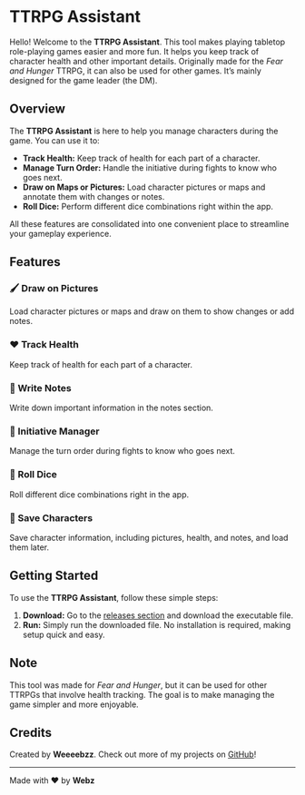 # TTRPG Assistant

Hello! Welcome to the **TTRPG Assistant**. This tool makes playing tabletop role-playing games easier and more fun. It helps you keep track of character health and other important details. Originally made for the *Fear and Hunger* TTRPG, it can also be used for other games. It’s mainly designed for the game leader (the DM).

## Overview

The **TTRPG Assistant** is here to help you manage characters during the game. You can use it to:

- **Track Health:** Keep track of health for each part of a character.
- **Manage Turn Order:** Handle the initiative during fights to know who goes next.
- **Draw on Maps or Pictures:** Load character pictures or maps and annotate them with changes or notes.
- **Roll Dice:** Perform different dice combinations right within the app.

All these features are consolidated into one convenient place to streamline your gameplay experience.

## Features

### 🖌️ Draw on Pictures
Load character pictures or maps and draw on them to show changes or add notes.

### ❤️ Track Health
Keep track of health for each part of a character.

### 📝 Write Notes
Write down important information in the notes section.

### 🔄 Initiative Manager
Manage the turn order during fights to know who goes next.

### 🎲 Roll Dice
Roll different dice combinations right in the app.

### 💾 Save Characters
Save character information, including pictures, health, and notes, and load them later.

## Getting Started

To use the **TTRPG Assistant**, follow these simple steps:

1. **Download:** Go to the [releases section](#) and download the executable file.
2. **Run:** Simply run the downloaded file. No installation is required, making setup quick and easy.

## Note

This tool was made for *Fear and Hunger*, but it can be used for other TTRPGs that involve health tracking. The goal is to make managing the game simpler and more enjoyable.

## Credits

Created by **Weeeebzz**. Check out more of my projects on [GitHub](https://github.com/Weeeebzz)!

---

Made with ❤️ by **Webz**
